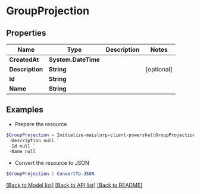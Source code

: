 # GroupProjection
## Properties

Name | Type | Description | Notes
------------ | ------------- | ------------- | -------------
**CreatedAt** | **System.DateTime** |  | 
**Description** | **String** |  | [optional] 
**Id** | **String** |  | 
**Name** | **String** |  | 

## Examples

- Prepare the resource
```powershell
$GroupProjection = Initialize-maislurp-client-powershellGroupProjection  -CreatedAt null `
 -Description null `
 -Id null `
 -Name null
```

- Convert the resource to JSON
```powershell
$GroupProjection | ConvertTo-JSON
```

[[Back to Model list]](../README#documentation-for-models) [[Back to API list]](../README#documentation-for-api-endpoints) [[Back to README]](../README)

